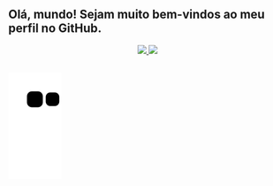 ## Olá, mundo! Sejam muito bem-vindos ao meu perfil no GitHub.

<div align="center">
  <a href="https://github.com/KArlosgehlen">
  <img height="180em" src="https://github-readme-stats.vercel.app/api?username=Karlosgehlen&show_icons=true&theme=dark&include_all_commits=true&count_private=true"/>
  <img height="180em" src="https://github-readme-stats.vercel.app/api/top-langs/?username=Karlosgehlen&layout=compact&langs_count=7&theme=dark"/>
</div>
<div style="display: inline_block"><br>
 
  ![Snake animation](https://github.com/Karlosgehlen/KarlosGehlen/blob/output/github-contribution-grid-snake.svg)
 
